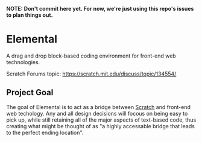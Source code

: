 **NOTE: Don't commit here yet. For now, we're just using this repo's issues to plan things out.**

# Elemental
A drag and drop block-based coding environment for front-end web technologies.

Scratch Forums topic: https://scratch.mit.edu/discuss/topic/134554/

## Project Goal
The goal of Elemental is to act as a bridge between [Scratch](http://scratch.mit.edu/) and front-end web techology. Any and all design decisions will focous on being easy to pick up, while still retaining all of the major aspects of text-based code, thus creating what might be thought of as "a highly accessable bridge that leads to the perfect ending location".
